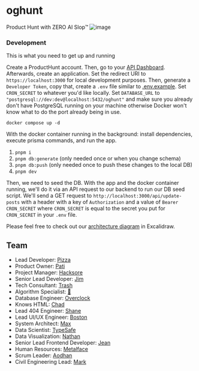 # oghunt

Product Hunt with ZERO AI Slop™
![image](https://github.com/user-attachments/assets/733569f6-ca25-4f91-bda4-472f1c833646)

### Development

This is what you need to get up and running

Create a ProductHunt account. Then, go to your [API Dashboard](https://www.producthunt.com/v2/oauth/applications). Afterwards, create an application. Set the redirect URI to `https://localhost:3000` for local development purposes. Then, generate a `Developer Token`, copy that, create a `.env` file similar to [.env.example](/.env.example). Set `CRON_SECRET` to whatever you'd like locally. Set `DATABASE_URL` to `"postgresql://dev:dev@localhost:5432/oghunt"` and make sure you already don't have PostgreSQL running on your machine otherwise Docker won't know what to do the port already being in use.

```
docker compose up -d
```

With the docker container running in the background: install dependencies, execute prisma commands, and run the app.

1. `pnpm i`
2. `pnpm db:generate` (only needed once or when you change schema)
3. `pnpm db:push` (only needed once to push these changes to the local DB)
4. `pnpm dev`

Then, we need to seed the DB. With the app and the docker container running, we'll do it via an API request to our backend to run our DB seed script.
We'll send a GET request to `http://localhost:3000/api/update-posts` with a header with a key of `Authorization` and a value of `Bearer CRON_SECRET` where `CRON_SECRET` is equal to the secret you put for `CRON_SECRET` in your `.env` file.

Please feel free to check out our [architecture diagram](./public/og-hunt-diagram.excalidraw) in Excalidraw.

## Team

- Lead Developer: [Pizza](https://github.com/RossLitzenberger)
- Product Owner: [Pati](https://typehero.dev/)
- Project Manager: [Hacksore](https://github.com/Hacksore)
- Senior Lead Developer: [Jim](https://github.com/JoshHyde9)
- Tech Consultant: [Trash](https://github.com/bautistaaa)
- Algorithm Specialist: [🐝](https://github.com/ArcherScript)
- Database Engineer: [Overclock](https://github.com/LucFauvel)
- Knows HTML: [Chad](https://github.com/chadstewart)
- Lead 404 Engineer: [Shane](https://github.com/swalker326)
- Lead UI/UX Engineer: [Boston](https://github.com/BostonRohan)
- System Architect: [Max](https://github.com/maxdemaio)
- Data Scientist: [TypeSafe](https://github.com/typesafeui)
- Data Visualization: [Nathan](https://github.com/nathanroark)
- Senior Lead Frontend Developer: [Jean](https://github.com/Kampouse)
- Human Resources: [Metalface](https://github.com/metal-face)
- Scrum Leader: [Aodhan](https://github.com/MVAodhan)
- Civil Engineering Lead: [Mark](https://github.com/markkhoo)
